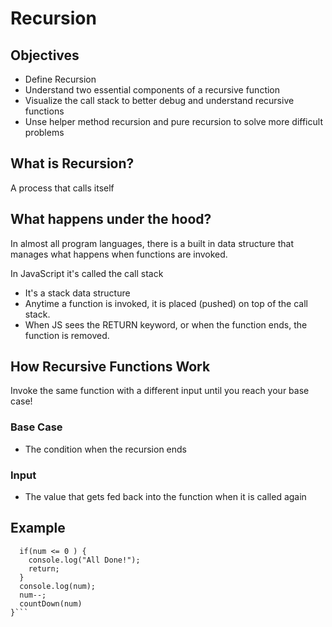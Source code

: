 # Recursion
## Objectives
- Define Recursion
- Understand two essential components of a recursive function
- Visualize the call stack to better debug and understand recursive functions
- Unse helper method recursion and pure recursion to solve more difficult problems

## What is Recursion?
A process that calls itself

## What happens under the hood?
In almost all program languages, there is a built in data structure that manages what happens when functions are invoked. 

In JavaScript it's called the call stack
- It's a stack data structure
- Anytime a function is invoked, it is placed (pushed) on top of the call stack.
- When JS sees the RETURN keyword, or when the function ends, the function is removed.

## How Recursive Functions Work
Invoke the same function with a different input until you reach your base case!

### Base Case
- The condition when the recursion ends

### Input
- The value that gets fed back into the function when it is called again

## Example
```let countDown = (num) => {
  if(num <= 0 ) {
    console.log("All Done!");
    return;
  }
  console.log(num);
  num--;
  countDown(num)
}```